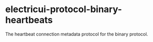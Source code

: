 # electricui-protocol-binary-heartbeats

The heartbeat connection metadata protocol for the binary protocol.
